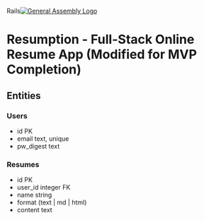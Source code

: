 Rails[![General Assembly Logo](https://camo.githubusercontent.com/1a91b05b8f4d44b5bbfb83abac2b0996d8e26c92/687474703a2f2f692e696d6775722e636f6d2f6b6538555354712e706e67)](https://generalassemb.ly/education/web-development-immersive)

# Resumption - Full-Stack Online Resume App (Modified for MVP Completion)


## Entities

### Users
* id            PK
* email         text, unique
* pw_digest     text

### Resumes
* id            PK
* user_id       integer FK
* name          string
* format        (text | md | html)
* content       text
